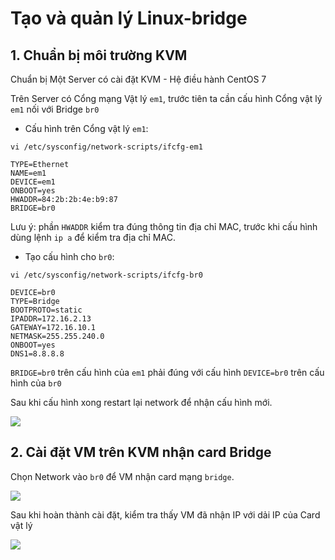 # Tạo và quản lý Linux-bridge



## 1. Chuẩn bị môi trường KVM

Chuẩn bị Một Server có cài đặt KVM - Hệ điều hành CentOS 7

Trên Server có Cổng mạng Vật lý `em1`, trước tiên ta cần cấu hình Cổng vật lý `em1` nối với Bridge `br0`

- Cấu hình trên Cổng vật lý `em1`:

`vi /etc/sysconfig/network-scripts/ifcfg-em1`

```
TYPE=Ethernet
NAME=em1
DEVICE=em1
ONBOOT=yes
HWADDR=84:2b:2b:4e:b9:87
BRIDGE=br0
```

Lưu ý: phần `HWADDR` kiểm tra đúng thông tin địa chỉ MAC, trước khi cấu hình dùng lệnh `ip a` để kiểm tra địa chỉ MAC.

- Tạo cấu hình cho `br0`:

`vi /etc/sysconfig/network-scripts/ifcfg-br0`

```
DEVICE=br0
TYPE=Bridge
BOOTPROTO=static
IPADDR=172.16.2.13
GATEWAY=172.16.10.1
NETMASK=255.255.240.0
ONBOOT=yes
DNS1=8.8.8.8
```

`BRIDGE=br0` trên cấu hình của `em1` phải đúng với cấu hình `DEVICE=br0` trên cấu hình của `br0`

Sau khi cấu hình xong restart lại network để nhận cấu hình mới.

<img src="https://imgur.com/KehqwOX.png">

## 2. Cài đặt VM trên KVM nhận card Bridge

Chọn Network vào `br0` để VM nhận card mạng `bridge`.

<img src="https://imgur.com/OVfrc0y.png">

Sau khi hoàn thành cài đặt, kiểm tra thấy VM đã nhận IP với dải IP của Card vật lý

<img src="https://imgur.com/MEwMhPc.png">

